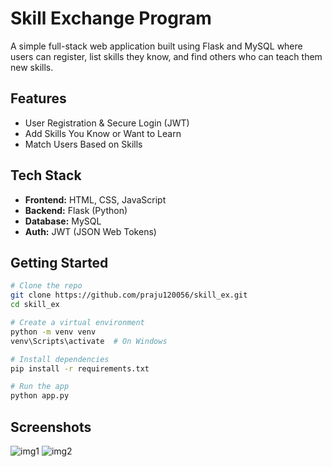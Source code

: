 # Skill Exchange Program

A simple full-stack web application built using Flask and MySQL where users can register, list skills they know, and find others who can teach them new skills.

## Features

-  User Registration & Secure Login (JWT)
-  Add Skills You Know or Want to Learn
-  Match Users Based on Skills

## Tech Stack

- **Frontend:** HTML, CSS, JavaScript
- **Backend:** Flask (Python)
- **Database:** MySQL
- **Auth:** JWT (JSON Web Tokens)

## Getting Started

```bash
# Clone the repo
git clone https://github.com/praju120056/skill_ex.git
cd skill_ex

# Create a virtual environment
python -m venv venv
venv\Scripts\activate  # On Windows

# Install dependencies
pip install -r requirements.txt

# Run the app
python app.py
```
## Screenshots
![img1](https://github.com/user-attachments/assets/e9762772-c362-48a3-b032-3d3d8e45f89a)
![img2](https://github.com/user-attachments/assets/a77054c4-de2b-4fc1-88d7-99ae04447b21)

